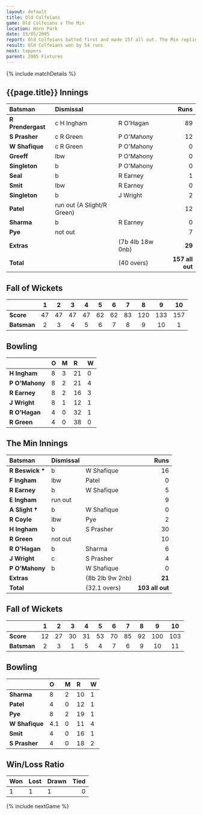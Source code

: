 ```yaml
---
layout: default
title: Old Colfeians
game: Old Colfeians v The Min
location: Horn Park
date: 15/05/2005
report: Old Colfeians batted first and made 157 all out. The Min replied with 103 all out
result: Old Colfeians won by 54 runs
next: tappers
parent: 2005 Fixtures
---
```


{% include matchDetails %}

## {{page.title}} Innings

| Batsman | Dismissal |  | Runs |
|:---|:---|---|---:|
| **R Prendergast** | c H Ingham | R O'Hagan | 89 |
| **S Prasher** | c R Green | P O'Mahony | 12 |
| **W Shafique** | c R Green | P O'Mahony | 0 |
| **Greeff** | lbw | P O'Mahony | 0 |
| **Singleton** | b | P O'Mahony | 0 |
| **Seal** | b | R Earney | 1 |
| **Smit** | lbw | R Earney | 0 |
| **Singleton** | b | J Wright | 2 |
| **Patel** | run out (A Slight/R Green) |  | 12 |
| **Sharma** | b | R Earney | 0 |
| **Pye** | not out |  | 7 |
| **Extras** | | (7b 4lb 18w 0nb) | **29** |
| **Total** | | (40 overs) | **157 all out** |

## Fall of Wickets

| | 1 | 2 | 3 | 4 | 5 | 6 | 7 | 8 | 9 | 10 |
|---|:---:|:---:|:---:|:---:|:---:|:---:|:---:|:---:|:---:|:---:|
| **Score** | 47 | 47 | 47 | 47 | 62 | 62 | 83 | 120 | 133 | 157 |
| **Batsman** | 2 | 3 | 4 | 5 | 6 | 7 | 8 | 9 | 10 | 1 |

## Bowling

| | O | M | R | W |
|---|:---|:---|:---|:---|
| **H Ingham** | 8 | 3 | 21 | 0 |
| **P O'Mahony** | 8 | 2 | 21 | 4 |
| **R Earney** | 8 | 2 | 16 | 3 |
| **J Wright** | 8 | 1 | 12 | 1 |
| **R O'Hagan** | 4 | 0 | 32 | 1 |
| **R Green** | 4 | 0 | 38 | 0 |

## The Min Innings

| Batsman | Dismissal |  | Runs |
|:---|:---|---|---:|
| **R Beswick &#42;** | b | W Shafique | 16 |
| **F Ingham** | lbw | Patel | 0 |
| **R Earney** | b | W Shafique | 5 |
| **E Ingham** | run out |  | 9 |
| **A Slight &#8224;** | b | W Shafique | 0 |
| **R Coyle** | lbw | Pye | 2 |
| **H Ingham** | b | S Prasher | 30 |
| **R Green** | not out |  | 10 |
| **R O'Hagan** | b | Sharma | 6 |
| **J Wright** | c | S Prasher | 4 |
| **P O'Mahony** | b | W Shafique | 0 |
| **Extras** | | (8b 2lb 9w 2nb) | **21** |
| **Total** | | (32.1 overs) | **103 all out** |

## Fall of Wickets

| | 1 | 2 | 3 | 4 | 5 | 6 | 7 | 8 | 9 | 10 |
|---|:---:|:---:|:---:|:---:|:---:|:---:|:---:|:---:|:---:|:---:|
| **Score** | 12 | 27 | 30 | 31 | 53 | 70 | 85 | 92 | 100 | 103 |
| **Batsman** | 2 | 3 | 1 | 5 | 4 | 7 | 6 | 9 | 10 | 11 |

## Bowling

| | O | M | R | W |
|---|:---|:---|:---|:---|
| **Sharma** | 8 | 2 | 10 | 1 |
| **Patel** | 4 | 0 | 12 | 1 |
| **Pye** | 8 | 2 | 19 | 1 |
| **W Shafique** | 4.1 | 0 | 11 | 4 |
| **Smit** | 4 | 0 | 16 | 1 |
| **S Prasher** | 4 | 0 | 18 | 2 |

## Win/Loss Ratio

| Won | Lost | Drawn | Tied |
|:---|:---|:---|---:|
| 1 | 1 | 1 | 0 |

{% include nextGame %}